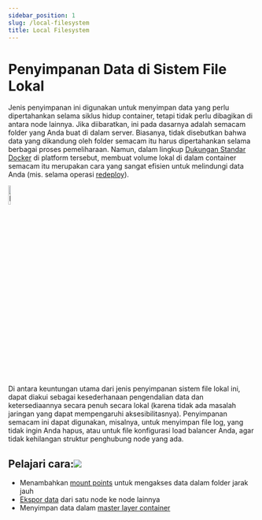 ```yaml
---
sidebar_position: 1
slug: /local-filesystem
title: Local Filesystem
---
```


# Penyimpanan Data di Sistem File Lokal

Jenis penyimpanan ini digunakan untuk menyimpan data yang perlu dipertahankan selama siklus hidup container, tetapi tidak perlu dibagikan di antara node lainnya. Jika diibaratkan, ini pada dasarnya adalah semacam folder yang Anda buat di dalam server. Biasanya, tidak disebutkan bahwa data yang dikandung oleh folder semacam itu harus dipertahankan selama berbagai proses pemeliharaan. Namun, dalam lingkup [Dukungan Standar Docker](<https://docs.dewacloud.com/docs/container-types/>) di platform tersebut, membuat volume lokal di dalam container semacam itu merupakan cara yang sangat efisien untuk melindungi data Anda (mis. selama operasi [redeploy](<https://docs.dewacloud.com/docs/container-redeploy/>)).

<img src="https://assets.dewacloud.com/dewacloud-docs/data-storage/use-case/local-filesystem/01-local-filesystem-storage.png" alt="local filesystem storage" width="10%"/>

Di antara keuntungan utama dari jenis penyimpanan sistem file lokal ini, dapat diakui sebagai kesederhanaan pengendalian data dan ketersediaannya secara penuh secara lokal (karena tidak ada masalah jaringan yang dapat mempengaruhi aksesibilitasnya). Penyimpanan semacam ini dapat digunakan, misalnya, untuk menyimpan file log, yang tidak ingin Anda hapus, atau untuk file konfigurasi load balancer Anda, agar tidak kehilangan struktur penghubung node yang ada.

## Pelajari cara:[![](#)](<https://docs.dewacloud.com/docs/local-filesystem-storage/#learn-how-to>)

  * Menambahkan [mount points](<https://docs.dewacloud.com/docs/mount-points/>) untuk mengakses data dalam folder jarak jauh
  * [Ekspor data](<https://docs.dewacloud.com/docs/storage-exports/>) dari satu node ke node lainnya
  * Menyimpan data dalam [master layer container](<https://docs.dewacloud.com/docs/master-container-storage/>)